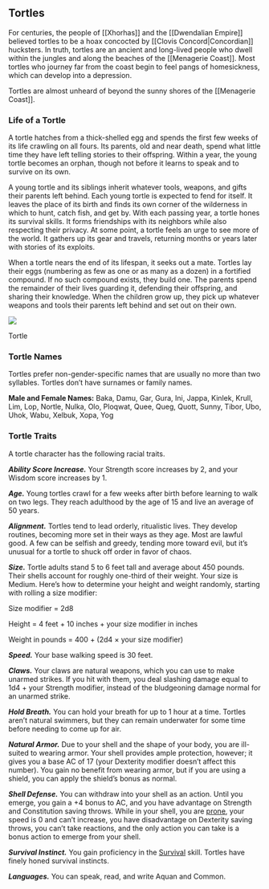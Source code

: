 ## Tortles

For centuries, the people of [[Xhorhas]] and the [[Dwendalian Empire]] believed tortles to be a hoax concocted by [[Clovis Concord|Concordian]] hucksters. In truth, tortles are an ancient and long-lived people who dwell within the jungles and along the beaches of the [[Menagerie Coast]]. Most tortles who journey far from the coast begin to feel pangs of homesickness, which can develop into a depression.

Tortles are almost unheard of beyond the sunny shores of the [[Menagerie Coast]].

### Life of a Tortle

A tortle hatches from a thick-shelled egg and spends the first few weeks of its life crawling on all fours. Its parents, old and near death, spend what little time they have left telling stories to their offspring. Within a year, the young tortle becomes an orphan, though not before it learns to speak and to survive on its own.

A young tortle and its siblings inherit whatever tools, weapons, and gifts their parents left behind. Each young tortle is expected to fend for itself. It leaves the place of its birth and finds its own corner of the wilderness in which to hunt, catch fish, and get by. With each passing year, a tortle hones its survival skills. It forms friendships with its neighbors while also respecting their privacy. At some point, a tortle feels an urge to see more of the world. It gathers up its gear and travels, returning months or years later with stories of its exploits.

When a tortle nears the end of its lifespan, it seeks out a mate. Tortles lay their eggs (numbering as few as one or as many as a dozen) in a fortified compound. If no such compound exists, they build one. The parents spend the remainder of their lives guarding it, defending their offspring, and sharing their knowledge. When the children grow up, they pick up whatever weapons and tools their parents left behind and set out on their own.

[![](https://media.dndbeyond.com/compendium-images/egtw/yDOyqyOocErRgYJK/04-14.png)](https://media.dndbeyond.com/compendium-images/egtw/yDOyqyOocErRgYJK/04-14.png)

Tortle

### Tortle Names

Tortles prefer non-gender-specific names that are usually no more than two syllables. Tortles don’t have surnames or family names.

**Male and Female Names:** Baka, Damu, Gar, Gura, Ini, Jappa, Kinlek, Krull, Lim, Lop, Nortle, Nulka, Olo, Ploqwat, Quee, Queg, Quott, Sunny, Tibor, Ubo, Uhok, Wabu, Xelbuk, Xopa, Yog

### Tortle Traits

A tortle character has the following racial traits.

_**Ability Score Increase.**_ Your Strength score increases by 2, and your Wisdom score increases by 1.

_**Age.**_ Young tortles crawl for a few weeks after birth before learning to walk on two legs. They reach adulthood by the age of 15 and live an average of 50 years.

_**Alignment.**_ Tortles tend to lead orderly, ritualistic lives. They develop routines, becoming more set in their ways as they age. Most are lawful good. A few can be selfish and greedy, tending more toward evil, but it’s unusual for a tortle to shuck off order in favor of chaos.

_**Size.**_ Tortle adults stand 5 to 6 feet tall and average about 450 pounds. Their shells account for roughly one-third of their weight. Your size is Medium. Here’s how to determine your height and weight randomly, starting with rolling a size modifier:

Size modifier = 2d8

Height = 4 feet + 10 inches + your size modifier in inches

Weight in pounds = 400 + (2d4 × your size modifier)

_**Speed.**_ Your base walking speed is 30 feet.

_**Claws.**_ Your claws are natural weapons, which you can use to make unarmed strikes. If you hit with them, you deal slashing damage equal to 1d4 + your Strength modifier, instead of the bludgeoning damage normal for an unarmed strike.

_**Hold Breath.**_ You can hold your breath for up to 1 hour at a time. Tortles aren’t natural swimmers, but they can remain underwater for some time before needing to come up for air.

_**Natural Armor.**_ Due to your shell and the shape of your body, you are ill-suited to wearing armor. Your shell provides ample protection, however; it gives you a base AC of 17 (your Dexterity modifier doesn’t affect this number). You gain no benefit from wearing armor, but if you are using a shield, you can apply the shield’s bonus as normal.

_**Shell Defense.**_ You can withdraw into your shell as an action. Until you emerge, you gain a +4 bonus to AC, and you have advantage on Strength and Constitution saving throws. While in your shell, you are [prone](https://www.dndbeyond.com/compendium/rules/basic-rules/appendix-a-conditions#Prone), your speed is 0 and can’t increase, you have disadvantage on Dexterity saving throws, you can’t take reactions, and the only action you can take is a bonus action to emerge from your shell.

_**Survival Instinct.**_ You gain proficiency in the [Survival](https://www.dndbeyond.com/compendium/rules/basic-rules/using-ability-scores#Survival) skill. Tortles have finely honed survival instincts.

_**Languages.**_ You can speak, read, and write Aquan and Common.